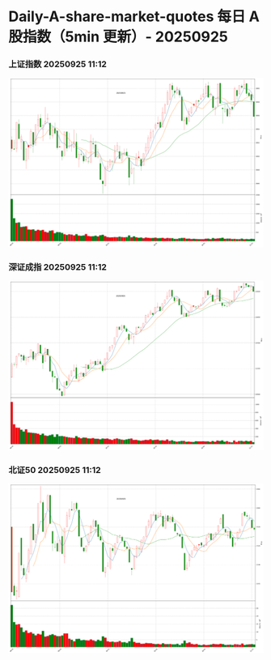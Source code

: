
# Daily-A-share-market-quotes 每日 A 股指数（5min 更新）- 20250925

### 上证指数 20250925 11:12
![](./fig/2025/9/20250925-sh000001.png)

### 深证成指 20250925 11:12
![](./fig/2025/9/20250925-sz399001.png)

### 北证50 20250925 11:12
![](./fig/2025/9/20250925-bj899050.png)

